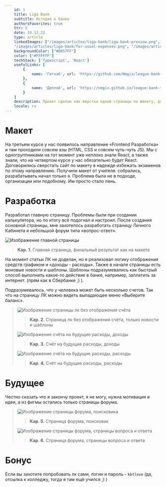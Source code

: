 ```yaml
---
    id: 1
    title: Liga Bank
    subtitle: История о банке
    authorsFavorites: true
    ttr: 5
    date: 19.12.22
    type: article
    linkedImages: ["/images/articles/liga-bank/liga-bank-preview.png", "/images/articles/liga-bank/personal-account.png", "/images/articles/liga-bank/for-usual-income.png", 
    "/images/articles/liga-bank/for-usual-expenses.png", "/images/articles/liga-bank/draft-forum.png", "/images/articles/liga-bank/draft-forum-answer.png"]
    backgroundColor: ["#0057FF"]
    color: ["#FFFFFF"]
    techStack: ['Typescript', 'React']
    usefulLinks: [
        {
            name: 'Гитхаб', url: 'https://github.com/Nmgix/league-bank-ts'
        },
        {
            name: 'Деплой', url: 'https://nmgix.github.io/league-bank-ts/'
        }
    ]
    description: Проект сделан как верстка одной страницы по макету, дальше додумывался дизайн и сама верстка. Впоследствии получилось сделать основную страницу и ЛК.
    locale: ru
---
```


# Макет

На третьем курсе у нас появилось направление «Frontend Разработка» и там проходили совсем азы (HTML, CSS и совсем чуть-чуть JS). Мы с одногруппниками на тот момент уже неплохо знали React, а также знали, что на четвертом курсе у нас обязательно будет React. Договорились сверстать сайт по макету в надежде избежать экзаменов по этому направлению. Получили макет от учителя. собрались, разрабатывать начал только я. Проблема была не в подходе, организации или подобному. Им просто стало лень.

# Разработка

Разработал главную страницу. Проблемы были при создании калькулятора, но по итогу всё подогнал и настроил. После создания основной страницы, мне захотелось разработать страницу Личного Кабинета и небольшой форум типа «вопрос-ответ».

![Изображение главной страницы](/images/articles/liga-bank/liga-bank-preview.png)

> <b>Кар. 1.</b> Главная страница, финальный результат как на макете

На момент статьи ЛК не доделан, но я реализовал логику отображения средств графиком и «доходы - расходы». Также в начале страницы есть моковые новости и шаблоны.
Шаблоны подразумевались как быстрый способ выполнить какое-то действие в банке, например, заплатить за интернет. (прям как в Сбербанке ;) ).

<!-- (прям как в Сбербанке ;) ) -->

Подразумевалось, что у человека может быть несколько счетов. Так что на страницу ЛК можно видеть выпадающее меню «Выберите баланс».

> ![Изображение страницы лк без отображения счёта](/images/articles/liga-bank/personal-account.png)
>
> > <b>Кар. 2.</b> Страница лк без отображения счёта, только новости и шаблоны
>
> ![Изображение счёта на будущие расходы, доходы](/images/articles/liga-bank/for-usual-income.png)
>
> > <b>Кар. 3.</b> Счёт на будущие расходы, доходы
>
> ![Изображение счёта на будущие расходы, расходы](/images/articles/liga-bank/for-usual-expenses.png)
>
> > <b>Кар. 4.</b> Счёт на будущие расходы, расходы

# Будущее

Честно сказать что я закончу проект, я не могу, нужна мотивация и идеи, а из фигмы остались только страницы форума.

> ![Изображение страницы форума, поисковика](/images/articles/liga-bank/draft-forum.png)
>
> > <b>Кар. 5.</b> Страница форума, поисковик
>
> ![Изображение страницы форума, страницы вопроса и ответа](/images/articles/liga-bank/draft-forum-answer.png)
>
> > <b>Кар. 6.</b> Страница форума, страницы вопроса и ответа

# Бонус

Если вы захотите попробовать лк сами,
логин и пароль - `kbtlove` (да, отсылка к колледжу, тогда я там ещё учился ;) )
